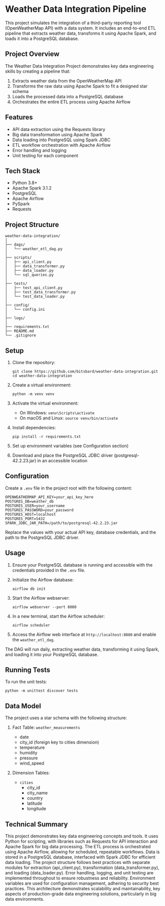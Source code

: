 # Weather Data Integration Pipeline

This project simulates the integration of a third-party reporting tool (OpenWeatherMap API) with a data system. It includes an end-to-end ETL pipeline that extracts weather data, transforms it using Apache Spark, and loads it into a PostgreSQL database.

## Project Overview

The Weather Data Integration Project demonstrates key data engineering skills by creating a pipeline that:

1. Extracts weather data from the OpenWeatherMap API
2. Transforms the raw data using Apache Spark to fit a designed star schema
3. Loads the processed data into a PostgreSQL database
4. Orchestrates the entire ETL process using Apache Airflow

## Features

- API data extraction using the Requests library
- Big data transformation using Apache Spark
- Data loading into PostgreSQL using Spark JDBC
- ETL workflow orchestration with Apache Airflow
- Error handling and logging
- Unit testing for each component

## Tech Stack

- Python 3.8+
- Apache Spark 3.1.2
- PostgreSQL
- Apache Airflow
- PySpark
- Requests

## Project Structure

```
weather-data-integration/
│
├── dags/
│   └── weather_etl_dag.py
│
├── scripts/
│   ├── api_client.py
│   ├── data_transformer.py
│   ├── data_loader.py
│   └── sql_queries.py
│
├── tests/
│   ├── test_api_client.py
│   ├── test_data_transformer.py
│   └── test_data_loader.py
│
├── config/
│   └── config.ini
│
├── logs/
│
├── requirements.txt
├── README.md
└── .gitignore
```

## Setup

1. Clone the repository:
   ```
   git clone https://github.com/bitsbard/weather-data-integration.git
   cd weather-data-integration
   ```

2. Create a virtual environment:
   ```
   python -m venv venv
   ```

3. Activate the virtual environment:
   - On Windows: `venv\Scripts\activate`
   - On macOS and Linux: `source venv/bin/activate`

4. Install dependencies:
   ```
   pip install -r requirements.txt
   ```

5. Set up environment variables (see Configuration section)

6. Download and place the PostgreSQL JDBC driver (postgresql-42.2.23.jar) in an accessible location

## Configuration

Create a `.env` file in the project root with the following content:

```
OPENWEATHERMAP_API_KEY=your_api_key_here
POSTGRES_DB=weather_db
POSTGRES_USER=your_username
POSTGRES_PASSWORD=your_password
POSTGRES_HOST=localhost
POSTGRES_PORT=5432
SPARK_JDBC_JAR_PATH=/path/to/postgresql-42.2.23.jar
```

Replace the values with your actual API key, database credentials, and the path to the PostgreSQL JDBC driver.

## Usage

1. Ensure your PostgreSQL database is running and accessible with the credentials provided in the `.env` file.

2. Initialize the Airflow database:
   ```
   airflow db init
   ```

3. Start the Airflow webserver:
   ```
   airflow webserver --port 8080
   ```

4. In a new terminal, start the Airflow scheduler:
   ```
   airflow scheduler
   ```

5. Access the Airflow web interface at `http://localhost:8080` and enable the `weather_etl_dag`.

The DAG will run daily, extracting weather data, transforming it using Spark, and loading it into your PostgreSQL database.

## Running Tests

To run the unit tests:

```
python -m unittest discover tests
```

## Data Model

The project uses a star schema with the following structure:

1. Fact Table: `weather_measurements`
   - date
   - city_id (foreign key to cities dimension)
   - temperature
   - humidity
   - pressure
   - wind_speed

2. Dimension Tables:
   - `cities`
     - city_id
     - city_name
     - country
     - latitude
     - longitude

## Technical Summary

This project demonstrates key data engineering concepts and tools. It uses Python for scripting, with libraries such as Requests for API interaction and Apache Spark for big data processing. The ETL process is orchestrated using Apache Airflow, allowing for scheduled, repeatable workflows. Data is stored in a PostgreSQL database, interfaced with Spark JDBC for efficient data loading. The project structure follows best practices with separate modules for extraction (api_client.py), transformation (data_transformer.py), and loading (data_loader.py). Error handling, logging, and unit testing are implemented throughout to ensure robustness and reliability. Environment variables are used for configuration management, adhering to security best practices. This architecture demonstrates scalability and maintainability, key aspects of production-grade data engineering solutions, particularly in big data environments.

